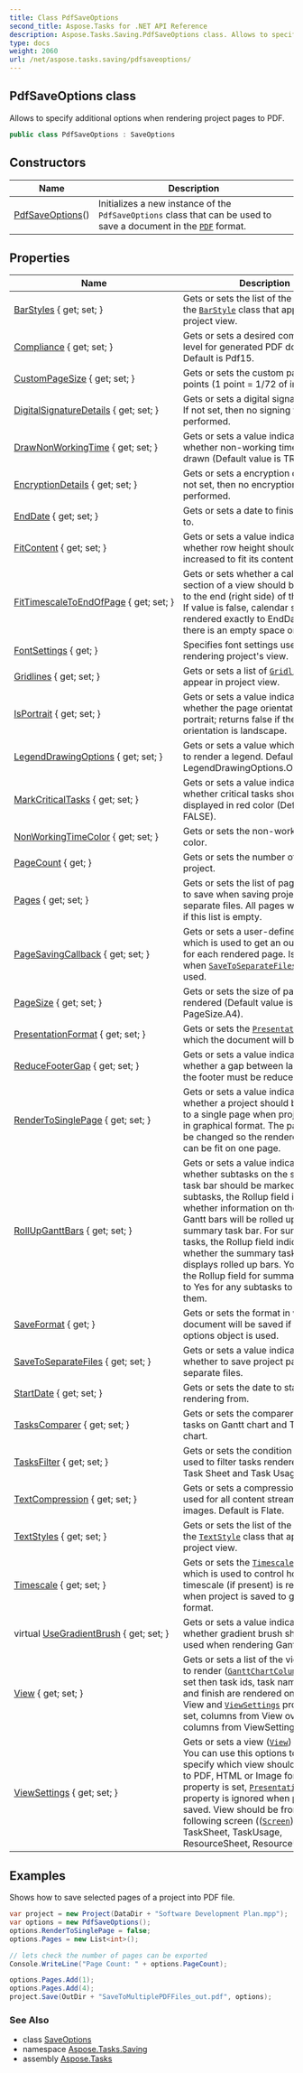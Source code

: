 ```yaml
---
title: Class PdfSaveOptions
second_title: Aspose.Tasks for .NET API Reference
description: Aspose.Tasks.Saving.PdfSaveOptions class. Allows to specify additional options when rendering project pages to PDF
type: docs
weight: 2060
url: /net/aspose.tasks.saving/pdfsaveoptions/
---
```

## PdfSaveOptions class

Allows to specify additional options when rendering project pages to PDF.

```csharp
public class PdfSaveOptions : SaveOptions
```

## Constructors

| Name | Description |
| --- | --- |
| [PdfSaveOptions](pdfsaveoptions/)() | Initializes a new instance of the `PdfSaveOptions` class that can be used to save a document in the [`PDF`](../savefileformat/) format. |

## Properties

| Name | Description |
| --- | --- |
| [BarStyles](../../aspose.tasks.saving/saveoptions/barstyles/) { get; set; } | Gets or sets the list of the instances of the [`BarStyle`](../../aspose.tasks.visualization/barstyle/) class that appear in project view. |
| [Compliance](../../aspose.tasks.saving/pdfsaveoptions/compliance/) { get; set; } | Gets or sets a desired compliance level for generated PDF document. Default is Pdf15. |
| [CustomPageSize](../../aspose.tasks.saving/saveoptions/custompagesize/) { get; set; } | Gets or sets the custom page size in points (1 point = 1/72 of inch). |
| [DigitalSignatureDetails](../../aspose.tasks.saving/pdfsaveoptions/digitalsignaturedetails/) { get; set; } | Gets or sets a digital signature details. If not set, then no signing will be performed. |
| [DrawNonWorkingTime](../../aspose.tasks.saving/saveoptions/drawnonworkingtime/) { get; set; } | Gets or sets a value indicating whether non-working time should be drawn (Default value is TRUE). |
| [EncryptionDetails](../../aspose.tasks.saving/pdfsaveoptions/encryptiondetails/) { get; set; } | Gets or sets a encryption details. If not set, then no encryption will be performed. |
| [EndDate](../../aspose.tasks.saving/saveoptions/enddate/) { get; set; } | Gets or sets a date to finish rendering to. |
| [FitContent](../../aspose.tasks.saving/saveoptions/fitcontent/) { get; set; } | Gets or sets a value indicating whether row height should be increased to fit its content. |
| [FitTimescaleToEndOfPage](../../aspose.tasks.saving/saveoptions/fittimescaletoendofpage/) { get; set; } | Gets or sets whether a calendar section of a view should be rendered to the end (right side) of the last page. If value is false, calendar section is rendered exactly to EndDate, even there is an empty space on a page. |
| [FontSettings](../../aspose.tasks.saving/pdfsaveoptions/fontsettings/) { get; } | Specifies font settings used when rendering project's view. |
| [Gridlines](../../aspose.tasks.saving/saveoptions/gridlines/) { get; set; } | Gets or sets a list of [`Gridline`](../../aspose.tasks.visualization/gridline/) that appear in project view. |
| [IsPortrait](../../aspose.tasks.saving/saveoptions/isportrait/) { get; set; } | Gets or sets a value indicating whether the page orientation is portrait; returns false if the page orientation is landscape. |
| [LegendDrawingOptions](../../aspose.tasks.saving/saveoptions/legenddrawingoptions/) { get; set; } | Gets or sets a value which define how to render a legend. Default value is LegendDrawingOptions.OnEveryPage. |
| [MarkCriticalTasks](../../aspose.tasks.saving/saveoptions/markcriticaltasks/) { get; set; } | Gets or sets a value indicating whether critical tasks should be displayed in red color (Default value is FALSE). |
| [NonWorkingTimeColor](../../aspose.tasks.saving/saveoptions/nonworkingtimecolor/) { get; set; } | Gets or sets the non-working time color. |
| [PageCount](../../aspose.tasks.saving/saveoptions/pagecount/) { get; } | Gets or sets the number of pages of project. |
| [Pages](../../aspose.tasks.saving/pdfsaveoptions/pages/) { get; set; } | Gets or sets the list of pages numbers to save when saving project layout to separate files. All pages will be saved if this list is empty. |
| [PageSavingCallback](../../aspose.tasks.saving/pdfsaveoptions/pagesavingcallback/) { get; set; } | Gets or sets a user-defined callback which is used to get an output stream for each rendered page. Is applicable when [`SaveToSeparateFiles`](./savetoseparatefiles/) option is used. |
| [PageSize](../../aspose.tasks.saving/saveoptions/pagesize/) { get; set; } | Gets or sets the size of page to be rendered (Default value is PageSize.A4). |
| [PresentationFormat](../../aspose.tasks.saving/saveoptions/presentationformat/) { get; set; } | Gets or sets the [`PresentationFormat`](../saveoptions/presentationformat/) in which the document will be saved. |
| [ReduceFooterGap](../../aspose.tasks.saving/pdfsaveoptions/reducefootergap/) { get; set; } | Gets or sets a value indicating whether a gap between last task and the footer must be reduced. |
| [RenderToSinglePage](../../aspose.tasks.saving/saveoptions/rendertosinglepage/) { get; set; } | Gets or sets a value indicating whether a project should be rendered to a single page when project is saved in graphical format. The page size will be changed so the rendered project can be fit on one page. |
| [RollUpGanttBars](../../aspose.tasks.saving/saveoptions/rollupganttbars/) { get; set; } | Gets or sets a value indicating whether subtasks on the summary task bar should be marked. For subtasks, the Rollup field indicates whether information on the subtask Gantt bars will be rolled up to the summary task bar. For summary tasks, the Rollup field indicates whether the summary task bar displays rolled up bars. You must have the Rollup field for summary tasks set to Yes for any subtasks to roll up to them. |
| [SaveFormat](../../aspose.tasks.saving/simplesaveoptions/saveformat/) { get; } | Gets or sets the format in which the document will be saved if this save options object is used. |
| [SaveToSeparateFiles](../../aspose.tasks.saving/pdfsaveoptions/savetoseparatefiles/) { get; set; } | Gets or sets a value indicating whether to save project pages to separate files. |
| [StartDate](../../aspose.tasks.saving/saveoptions/startdate/) { get; set; } | Gets or sets the date to start rendering from. |
| [TasksComparer](../../aspose.tasks.saving/simplesaveoptions/taskscomparer/) { get; set; } | Gets or sets the comparer to sort tasks on Gantt chart and Task Sheet chart. |
| [TasksFilter](../../aspose.tasks.saving/simplesaveoptions/tasksfilter/) { get; set; } | Gets or sets the condition which is used to filter tasks rendered on Gantt, Task Sheet and Task Usage charts. |
| [TextCompression](../../aspose.tasks.saving/pdfsaveoptions/textcompression/) { get; set; } | Gets or sets a compression type to be used for all content streams except images. Default is Flate. |
| [TextStyles](../../aspose.tasks.saving/saveoptions/textstyles/) { get; set; } | Gets or sets the list of the instances of the [`TextStyle`](../../aspose.tasks.visualization/textstyle/) class that appear in project view. |
| [Timescale](../../aspose.tasks.saving/saveoptions/timescale/) { get; set; } | Gets or sets the [`Timescale`](../saveoptions/timescale/) value which is used to control how timescale (if present) is rendered when project is saved to graphical format. |
| virtual [UseGradientBrush](../../aspose.tasks.saving/saveoptions/usegradientbrush/) { get; set; } | Gets or sets a value indicating whether gradient brush should be used when rendering Gantt Chart. |
| [View](../../aspose.tasks.saving/saveoptions/view/) { get; set; } | Gets or sets a list of the view columns to render ([`GanttChartColumn`](../../aspose.tasks.visualization/ganttchartcolumn/)). If not set then task ids, task names, start and finish are rendered only. If both View and [`ViewSettings`](../saveoptions/viewsettings/) properties are set, columns from View overrides columns from ViewSettings. |
| [ViewSettings](../../aspose.tasks.saving/saveoptions/viewsettings/) { get; set; } | Gets or sets a view ([`View`](../saveoptions/view/)) to render. You can use this options to explicitly specify which view should be saved to PDF, HTML or Image formats. If this property is set, [`PresentationFormat`](../../aspose.tasks.visualization/presentationformat/) property is ignored when project is saved. View should be from one of the following screen (([`Screen`](../../aspose.tasks/view/screen/))): (Gantt, TaskSheet, TaskUsage, ResourceSheet, ResourceUsage) |

## Examples

Shows how to save selected pages of a project into PDF file.

```csharp
var project = new Project(DataDir + "Software Development Plan.mpp");
var options = new PdfSaveOptions();
options.RenderToSinglePage = false;
options.Pages = new List<int>();

// lets check the number of pages can be exported
Console.WriteLine("Page Count: " + options.PageCount);

options.Pages.Add(1);
options.Pages.Add(4);
project.Save(OutDir + "SaveToMultiplePDFFiles_out.pdf", options);
```

### See Also

* class [SaveOptions](../saveoptions/)
* namespace [Aspose.Tasks.Saving](../../aspose.tasks.saving/)
* assembly [Aspose.Tasks](../../)


